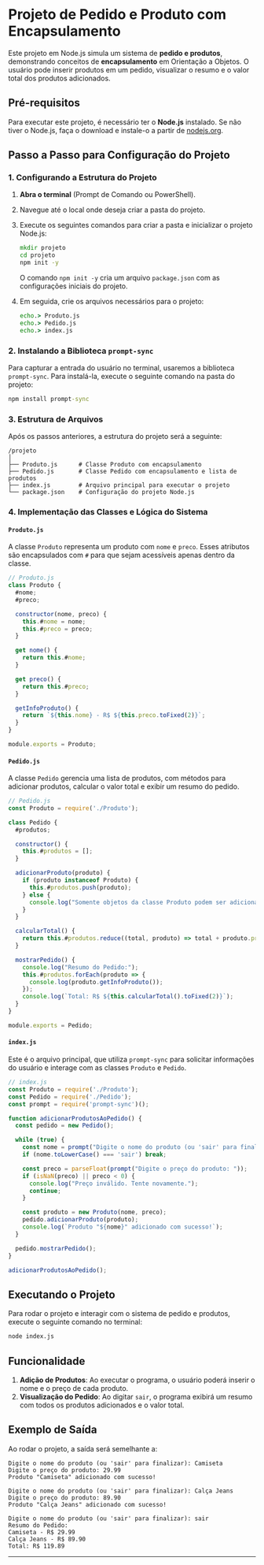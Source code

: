 # Projeto de Pedido e Produto com Encapsulamento

Este projeto em Node.js simula um sistema de **pedido e produtos**, demonstrando conceitos de **encapsulamento** em Orientação a Objetos. O usuário pode inserir produtos em um pedido, visualizar o resumo e o valor total dos produtos adicionados.

## Pré-requisitos

Para executar este projeto, é necessário ter o **Node.js** instalado. Se não tiver o Node.js, faça o download e instale-o a partir de [nodejs.org](https://nodejs.org/).

## Passo a Passo para Configuração do Projeto

### 1. Configurando a Estrutura do Projeto

1. **Abra o terminal** (Prompt de Comando ou PowerShell).
2. Navegue até o local onde deseja criar a pasta do projeto.
3. Execute os seguintes comandos para criar a pasta e inicializar o projeto Node.js:

    ```cmd
    mkdir projeto
    cd projeto
    npm init -y
    ```

   O comando `npm init -y` cria um arquivo `package.json` com as configurações iniciais do projeto.

4. Em seguida, crie os arquivos necessários para o projeto:

    ```cmd
    echo.> Produto.js
    echo.> Pedido.js
    echo.> index.js
    ```

### 2. Instalando a Biblioteca `prompt-sync`

Para capturar a entrada do usuário no terminal, usaremos a biblioteca `prompt-sync`. Para instalá-la, execute o seguinte comando na pasta do projeto:

```cmd
npm install prompt-sync
```

### 3. Estrutura de Arquivos

Após os passos anteriores, a estrutura do projeto será a seguinte:

```
/projeto
│
├── Produto.js      # Classe Produto com encapsulamento
├── Pedido.js       # Classe Pedido com encapsulamento e lista de produtos
├── index.js        # Arquivo principal para executar o projeto
└── package.json    # Configuração do projeto Node.js
```

### 4. Implementação das Classes e Lógica do Sistema

#### `Produto.js`

A classe `Produto` representa um produto com `nome` e `preco`. Esses atributos são encapsulados com `#` para que sejam acessíveis apenas dentro da classe.

```javascript
// Produto.js
class Produto {
  #nome;
  #preco;

  constructor(nome, preco) {
    this.#nome = nome;
    this.#preco = preco;
  }

  get nome() {
    return this.#nome;
  }

  get preco() {
    return this.#preco;
  }

  getInfoProduto() {
    return `${this.nome} - R$ ${this.preco.toFixed(2)}`;
  }
}

module.exports = Produto;
```

#### `Pedido.js`

A classe `Pedido` gerencia uma lista de produtos, com métodos para adicionar produtos, calcular o valor total e exibir um resumo do pedido.

```javascript
// Pedido.js
const Produto = require('./Produto');

class Pedido {
  #produtos;

  constructor() {
    this.#produtos = [];
  }

  adicionarProduto(produto) {
    if (produto instanceof Produto) {
      this.#produtos.push(produto);
    } else {
      console.log("Somente objetos da classe Produto podem ser adicionados.");
    }
  }

  calcularTotal() {
    return this.#produtos.reduce((total, produto) => total + produto.preco, 0);
  }

  mostrarPedido() {
    console.log("Resumo do Pedido:");
    this.#produtos.forEach(produto => {
      console.log(produto.getInfoProduto());
    });
    console.log(`Total: R$ ${this.calcularTotal().toFixed(2)}`);
  }
}

module.exports = Pedido;
```

#### `index.js`

Este é o arquivo principal, que utiliza `prompt-sync` para solicitar informações do usuário e interage com as classes `Produto` e `Pedido`.

```javascript
// index.js
const Produto = require('./Produto');
const Pedido = require('./Pedido');
const prompt = require('prompt-sync')();

function adicionarProdutosAoPedido() {
  const pedido = new Pedido();

  while (true) {
    const nome = prompt("Digite o nome do produto (ou 'sair' para finalizar): ");
    if (nome.toLowerCase() === 'sair') break;

    const preco = parseFloat(prompt("Digite o preço do produto: "));
    if (isNaN(preco) || preco < 0) {
      console.log("Preço inválido. Tente novamente.");
      continue;
    }

    const produto = new Produto(nome, preco);
    pedido.adicionarProduto(produto);
    console.log(`Produto "${nome}" adicionado com sucesso!`);
  }

  pedido.mostrarPedido();
}

adicionarProdutosAoPedido();
```

## Executando o Projeto

Para rodar o projeto e interagir com o sistema de pedido e produtos, execute o seguinte comando no terminal:

```cmd
node index.js
```

## Funcionalidade

1. **Adição de Produtos**: Ao executar o programa, o usuário poderá inserir o nome e o preço de cada produto.
2. **Visualização do Pedido**: Ao digitar `sair`, o programa exibirá um resumo com todos os produtos adicionados e o valor total.

## Exemplo de Saída

Ao rodar o projeto, a saída será semelhante a:

```
Digite o nome do produto (ou 'sair' para finalizar): Camiseta
Digite o preço do produto: 29.99
Produto "Camiseta" adicionado com sucesso!

Digite o nome do produto (ou 'sair' para finalizar): Calça Jeans
Digite o preço do produto: 89.90
Produto "Calça Jeans" adicionado com sucesso!

Digite o nome do produto (ou 'sair' para finalizar): sair
Resumo do Pedido:
Camiseta - R$ 29.99
Calça Jeans - R$ 89.90
Total: R$ 119.89
```

---


